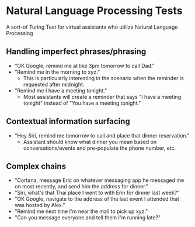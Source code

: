 # Natural Language Processing Tests
A sort-of Turing Test for virtual assistants who utilize Natural Language Processing

## Handling imperfect phrases/phrasing
* "OK Google, remind me at like 3pm tomorrow to call Dad."
* "Remind me in the morning to xyz."
  * This is particularly interesting in the scenario when the reminder is requested after midnight.
* "Remind me I have a meeting tonight."
  * Most assistants will create a reminder that says "I have a meeting tonight" instead of "You have a meeting tonight."

## Contextual information surfacing
* "Hey Siri, remind me tomorrow to call and place that dinner reservation."
  * Assistant should know what dinner you mean based on conversations/events and pre-populate the phone number, etc.

## Complex chains
* "Cortana, message Eric on whatever messaging app he messaged me on most recently, and send him the address for dinner."
* "Siri, what's that Thai place I went to with Erin for dinner last week?"
* "OK Google, navigate to the address of the last event I attended that was hosted by Alex."
* "Remind me next time I'm near the mall to pick up xyz."
* "Can you message everyone and tell them I'm running late?"
